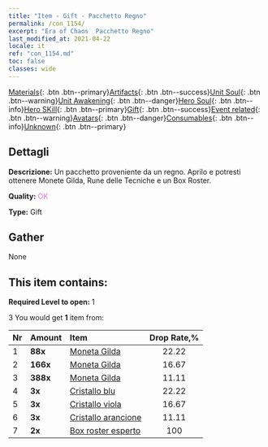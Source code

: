 ```yaml
---
title: "Item - Gift - Pacchetto Regno"
permalink: /con_1154/
excerpt: "Era of Chaos  Pacchetto Regno"
last_modified_at: 2021-04-22
locale: it
ref: "con_1154.md"
toc: false
classes: wide
---
```

 [Materials](/ItemsIT/){: .btn .btn--primary}[Artifacts](/ItemsIT/Artifacts/){: .btn .btn--success}[Unit Soul](/ItemsIT/UnitSoul/){: .btn .btn--warning}[Unit Awakening](/ItemsIT/UnitAwakening/){: .btn .btn--danger}[Hero Soul](/ItemsIT/HeroSoul/){: .btn .btn--info}[Hero SKill](/ItemsIT/HeroSkill/){: .btn .btn--primary}[Gift](/ItemsIT/Gift/){: .btn .btn--success}[Event related](/ItemsIT/Events/){: .btn .btn--warning}[Avatars](/ItemsIT/Avatars/){: .btn .btn--danger}[Consumables](/ItemsIT/Consumables/){: .btn .btn--info}[Unknown](/ItemsIT/Unknown/){: .btn .btn--primary}

## Dettagli
 **Descrizione:** Un pacchetto proveniente da un regno. Aprilo e potresti ottenere Monete Gilda, Rune delle Tecniche e un Box Roster.

 **Quality:** <span style="color: #DA70D6">OK</span>

 **Type:** Gift

## Gather

  None

## This item contains:

 **Required Level to open:** 1

 3 You would get **1** item  from:

  | Nr | Amount |     Item    | Drop Rate,% |
  |:---|:-------|:------------|:---------:|
  | 1 |  **88x** | [Moneta Gilda](/ItemsIT/con_896/) | 22.22 | 
  | 2 |  **166x** | [Moneta Gilda](/ItemsIT/con_896/) | 16.67 | 
  | 3 |  **388x** | [Moneta Gilda](/ItemsIT/con_896/) | 11.11 | 
  | 4 |  **3x** | [Cristallo blu](/ItemsIT/con_716/) | 22.22 | 
  | 5 |  **3x** | [Cristallo viola](/ItemsIT/con_720/) | 16.67 | 
  | 6 |  **3x** | [Cristallo arancione](/ItemsIT/con_730/) | 11.11 | 
  | 7 |  **2x** | [Box roster esperto](/ItemsIT/con_776/) | 100 | 
